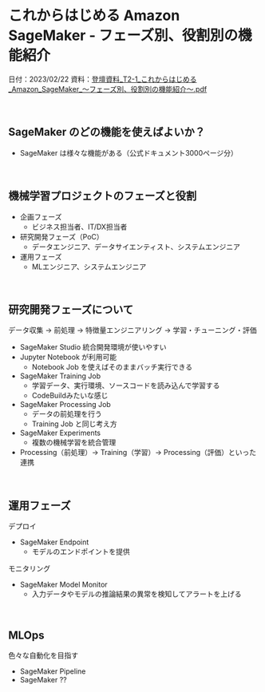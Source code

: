 # これからはじめる Amazon SageMaker - フェーズ別、役割別の機能紹介

日付：2023/02/22
資料：[登壇資料_T2-1_これからはじめる_Amazon_SageMaker_〜フェーズ別、役割別の機能紹介〜.pdf](https://contents-s3-bucket.s3.ap-northeast-1.amazonaws.com/documents/aws/Data_and_AI_ML_Edition_2023/%E7%99%BB%E5%A3%87%E8%B3%87%E6%96%99_T2-1_%E3%81%93%E3%82%8C%E3%81%8B%E3%82%89%E3%81%AF%E3%81%97%E3%82%99%E3%82%81%E3%82%8B_Amazon_SageMaker_%E3%80%9C%E3%83%95%E3%82%A7%E3%83%BC%E3%82%B9%E3%82%99%E5%88%A5%E3%80%81%E5%BD%B9%E5%89%B2%E5%88%A5%E3%81%AE%E6%A9%9F%E8%83%BD%E7%B4%B9%E4%BB%8B%E3%80%9C.pdf)

<br>

## SageMaker のどの機能を使えばよいか？

- SageMaker は様々な機能がある（公式ドキュメント3000ページ分）

<br>

## 機械学習プロジェクトのフェーズと役割

- 企画フェーズ
  - ビジネス担当者、IT/DX担当者
- 研究開発フェーズ（PoC）
  - データエンジニア、データサイエンティスト、システムエンジニア
- 運用フェーズ
  - MLエンジニア、システムエンジニア

<br>

## 研究開発フェーズについて

データ収集 → 前処理 → 特徴量エンジニアリング → 学習・チューニング・評価
- SageMaker Studio 統合開発環境が使いやすい
- Jupyter Notebook が利用可能
  - Notebook Job を使えばそのままバッチ実行できる
- SageMaker Training Job
  - 学習データ、実行環境、ソースコードを読み込んで学習する
  - CodeBuildみたいな感じ
- SageMaker Processing Job
  - データの前処理を行う
  - Training Job と同じ考え方
- SageMaker Experiments
  - 複数の機械学習を統合管理
- Processing（前処理）→ Training（学習）→ Processing（評価）といった連携

<br>

## 運用フェーズ

デプロイ
- SageMaker Endpoint
  - モデルのエンドポイントを提供

モニタリング
- SageMaker Model Monitor
  - 入力データやモデルの推論結果の異常を検知してアラートを上げる

<br>

## MLOps

色々な自動化を目指す
- SageMaker Pipeline
- SageMaker ??
